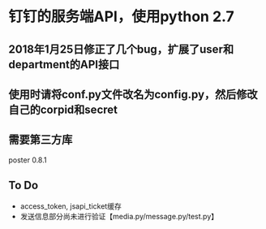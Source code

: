 # 钉钉的服务端API，使用python 2.7


## 2018年1月25日修正了几个bug，扩展了user和department的API接口


## 使用时请将conf.py文件改名为config.py，然后修改自己的corpid和secret


## 需要第三方库
poster 0.8.1


## To Do
- access_token, jsapi_ticket缓存
- 发送信息部分尚未进行验证【media.py/message.py/test.py】
